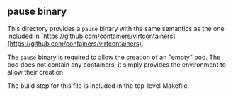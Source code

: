## pause binary

This directory provides a ``pause`` binary with the same semantics as
the one included in [https://github.com/containers/virtcontainers](https://github.com/containers/virtcontainers).

The ``pause`` binary is required to allow the creation of an "empty" pod.
The pod does not contain any containers; it simply provides the environment
to allow their creation.

The build step for this file is included in the top-level Makefile.

